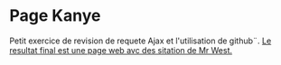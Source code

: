 # Page Kanye

Petit exercice de revision de requete Ajax et l'utilisation de github¨.
<a href="https://doozerowit.github.io/Kanye">  Le resultat final est une page web avc des sitation de Mr West.

